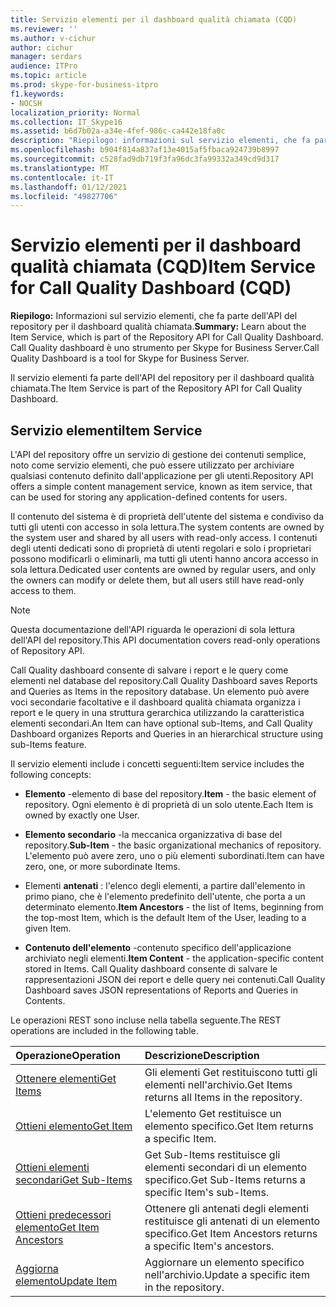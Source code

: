 ```yaml
---
title: Servizio elementi per il dashboard qualità chiamata (CQD)
ms.reviewer: ''
ms.author: v-cichur
author: cichur
manager: serdars
audience: ITPro
ms.topic: article
ms.prod: skype-for-business-itpro
f1.keywords:
- NOCSH
localization_priority: Normal
ms.collection: IT_Skype16
ms.assetid: b6d7b02a-a34e-4fef-986c-ca442e18fa0c
description: "Riepilogo: informazioni sul servizio elementi, che fa parte dell'API del repository per il dashboard qualità chiamata. Call Quality dashboard è uno strumento per Skype for Business Server."
ms.openlocfilehash: b904f814a837af13e4015af5fbaca924739b8997
ms.sourcegitcommit: c528fad9db719f3fa96dc3fa99332a349cd9d317
ms.translationtype: MT
ms.contentlocale: it-IT
ms.lasthandoff: 01/12/2021
ms.locfileid: "49827706"
---
```

# <a name="item-service-for-call-quality-dashboard-cqd"></a><span data-ttu-id="fab57-104">Servizio elementi per il dashboard qualità chiamata (CQD)</span><span class="sxs-lookup"><span data-stu-id="fab57-104">Item Service for Call Quality Dashboard (CQD)</span></span>
 
<span data-ttu-id="fab57-105">**Riepilogo:** Informazioni sul servizio elementi, che fa parte dell'API del repository per il dashboard qualità chiamata.</span><span class="sxs-lookup"><span data-stu-id="fab57-105">**Summary:** Learn about the Item Service, which is part of the Repository API for Call Quality Dashboard.</span></span> <span data-ttu-id="fab57-106">Call Quality dashboard è uno strumento per Skype for Business Server.</span><span class="sxs-lookup"><span data-stu-id="fab57-106">Call Quality Dashboard is a tool for Skype for Business Server.</span></span>
  
<span data-ttu-id="fab57-107">Il servizio elementi fa parte dell'API del repository per il dashboard qualità chiamata.</span><span class="sxs-lookup"><span data-stu-id="fab57-107">The Item Service is part of the Repository API for Call Quality Dashboard.</span></span>
  
## <a name="item-service"></a><span data-ttu-id="fab57-108">Servizio elementi</span><span class="sxs-lookup"><span data-stu-id="fab57-108">Item Service</span></span>

<span data-ttu-id="fab57-109">L'API del repository offre un servizio di gestione dei contenuti semplice, noto come servizio elementi, che può essere utilizzato per archiviare qualsiasi contenuto definito dall'applicazione per gli utenti.</span><span class="sxs-lookup"><span data-stu-id="fab57-109">Repository API offers a simple content management service, known as item service, that can be used for storing any application-defined contents for users.</span></span> 
  
<span data-ttu-id="fab57-110">Il contenuto del sistema è di proprietà dell'utente del sistema e condiviso da tutti gli utenti con accesso in sola lettura.</span><span class="sxs-lookup"><span data-stu-id="fab57-110">The system contents are owned by the system user and shared by all users with read-only access.</span></span> <span data-ttu-id="fab57-111">I contenuti degli utenti dedicati sono di proprietà di utenti regolari e solo i proprietari possono modificarli o eliminarli, ma tutti gli utenti hanno ancora accesso in sola lettura.</span><span class="sxs-lookup"><span data-stu-id="fab57-111">Dedicated user contents are owned by regular users, and only the owners can modify or delete them, but all users still have read-only access to them.</span></span>
  
> [!NOTE]
> <span data-ttu-id="fab57-112">Questa documentazione dell'API riguarda le operazioni di sola lettura dell'API del repository.</span><span class="sxs-lookup"><span data-stu-id="fab57-112">This API documentation covers read-only operations of Repository API.</span></span> 
  
<span data-ttu-id="fab57-113">Call Quality dashboard consente di salvare i report e le query come elementi nel database del repository.</span><span class="sxs-lookup"><span data-stu-id="fab57-113">Call Quality Dashboard saves Reports and Queries as Items in the repository database.</span></span> <span data-ttu-id="fab57-114">Un elemento può avere voci secondarie facoltative e il dashboard qualità chiamata organizza i report e le query in una struttura gerarchica utilizzando la caratteristica elementi secondari.</span><span class="sxs-lookup"><span data-stu-id="fab57-114">An Item can have optional sub-Items, and Call Quality Dashboard organizes Reports and Queries in an hierarchical structure using sub-Items feature.</span></span>
  
<span data-ttu-id="fab57-115">Il servizio elementi include i concetti seguenti:</span><span class="sxs-lookup"><span data-stu-id="fab57-115">Item service includes the following concepts:</span></span>
  
- <span data-ttu-id="fab57-116">**Elemento** -elemento di base del repository.</span><span class="sxs-lookup"><span data-stu-id="fab57-116">**Item** - the basic element of repository.</span></span> <span data-ttu-id="fab57-117">Ogni elemento è di proprietà di un solo utente.</span><span class="sxs-lookup"><span data-stu-id="fab57-117">Each Item is owned by exactly one User.</span></span>
    
- <span data-ttu-id="fab57-118">**Elemento secondario** -la meccanica organizzativa di base del repository.</span><span class="sxs-lookup"><span data-stu-id="fab57-118">**Sub-Item** - the basic organizational mechanics of repository.</span></span> <span data-ttu-id="fab57-119">L'elemento può avere zero, uno o più elementi subordinati.</span><span class="sxs-lookup"><span data-stu-id="fab57-119">Item can have zero, one, or more subordinate Items.</span></span>
    
- <span data-ttu-id="fab57-120">Elementi **antenati** : l'elenco degli elementi, a partire dall'elemento in primo piano, che è l'elemento predefinito dell'utente, che porta a un determinato elemento.</span><span class="sxs-lookup"><span data-stu-id="fab57-120">**Item Ancestors** - the list of Items, beginning from the top-most Item, which is the default Item of the User, leading to a given Item.</span></span>
    
- <span data-ttu-id="fab57-121">**Contenuto dell'elemento** -contenuto specifico dell'applicazione archiviato negli elementi.</span><span class="sxs-lookup"><span data-stu-id="fab57-121">**Item Content** - the application-specific content stored in Items.</span></span> <span data-ttu-id="fab57-122">Call Quality dashboard consente di salvare le rappresentazioni JSON dei report e delle query nei contenuti.</span><span class="sxs-lookup"><span data-stu-id="fab57-122">Call Quality Dashboard saves JSON representations of Reports and Queries in Contents.</span></span>
    
<span data-ttu-id="fab57-123">Le operazioni REST sono incluse nella tabella seguente.</span><span class="sxs-lookup"><span data-stu-id="fab57-123">The REST operations are included in the following table.</span></span>
  

|<span data-ttu-id="fab57-124">**Operazione**</span><span class="sxs-lookup"><span data-stu-id="fab57-124">**Operation**</span></span>|<span data-ttu-id="fab57-125">**Descrizione**</span><span class="sxs-lookup"><span data-stu-id="fab57-125">**Description**</span></span>|
|:-----|:-----|
|[<span data-ttu-id="fab57-126">Ottenere elementi</span><span class="sxs-lookup"><span data-stu-id="fab57-126">Get Items</span></span>](get-items.md) <br/> |<span data-ttu-id="fab57-127">Gli elementi Get restituiscono tutti gli elementi nell'archivio.</span><span class="sxs-lookup"><span data-stu-id="fab57-127">Get Items returns all Items in the repository.</span></span>  <br/> |
|[<span data-ttu-id="fab57-128">Ottieni elemento</span><span class="sxs-lookup"><span data-stu-id="fab57-128">Get Item</span></span>](get-item.md) <br/> |<span data-ttu-id="fab57-129">L'elemento Get restituisce un elemento specifico.</span><span class="sxs-lookup"><span data-stu-id="fab57-129">Get Item returns a specific Item.</span></span>  <br/> |
|[<span data-ttu-id="fab57-130">Ottieni elementi secondari</span><span class="sxs-lookup"><span data-stu-id="fab57-130">Get Sub-Items</span></span>](get-sub-items.md) <br/> |<span data-ttu-id="fab57-131">Get Sub-Items restituisce gli elementi secondari di un elemento specifico.</span><span class="sxs-lookup"><span data-stu-id="fab57-131">Get Sub-Items returns a specific Item's sub-Items.</span></span>  <br/> |
|[<span data-ttu-id="fab57-132">Ottieni predecessori elemento</span><span class="sxs-lookup"><span data-stu-id="fab57-132">Get Item Ancestors</span></span>](get-item-ancestors.md) <br/> |<span data-ttu-id="fab57-133">Ottenere gli antenati degli elementi restituisce gli antenati di un elemento specifico.</span><span class="sxs-lookup"><span data-stu-id="fab57-133">Get Item Ancestors returns a specific Item's ancestors.</span></span>  <br/> |
|[<span data-ttu-id="fab57-134">Aggiorna elemento</span><span class="sxs-lookup"><span data-stu-id="fab57-134">Update Item</span></span>](update-item.md) <br/> |<span data-ttu-id="fab57-135">Aggiornare un elemento specifico nell'archivio.</span><span class="sxs-lookup"><span data-stu-id="fab57-135">Update a specific item in the repository.</span></span>  <br/> |
   

